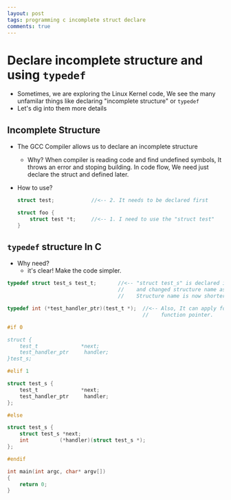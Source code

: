 ```yaml
---
layout: post
tags: programming c incomplete struct declare
comments: true
---
```



# Declare incomplete structure and using `typedef`

* Sometimes, we are exploring the Linux Kernel code, We see the many
  unfamilar things like declaring "incomplete structure" or `typedef`
* Let's dig into them more details

## Incomplete Structure

* The GCC Compiler allows us to declare an incomplete structure
    * Why? When compiler is reading code and find undefined symbols,
      It throws an error and stoping building. In code flow, We need
      just declare the struct and defined later.

* How to use?
    ```c
    struct test;            //<-- 2. It needs to be declared first

    struct foo {
        struct test *t;     //<-- 1. I need to use the "struct test"
    }
    ```


## `typedef` structure In C

* Why need?
    * it's clear! Make the code simpler.

```c
typedef struct test_s test_t;       //<-- "struct test_s" is declared incompletely
                                    //    and changed structure name as "test_t"
                                    //    Structure name is now shorter.

typedef int (*test_handler_ptr)(test_t *);  //<-- Also, It can apply for
                                            //    function pointer.

#if 0

struct {
    test_t              *next;
    test_handler_ptr     handler;
}test_s;

#elif 1

struct test_s {
    test_t              *next;
    test_handler_ptr     handler;
};

#else

struct test_s {
    struct test_s *next;
    int          (*handler)(struct test_s *);
};

#endif

int main(int argc, char* argv[])
{
    return 0;
}
```
